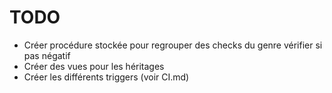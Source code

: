 # TODO
* Créer procédure stockée pour regrouper des checks du genre vérifier si pas négatif
* Créer des vues pour les héritages
* Créer les différents triggers (voir CI.md)
